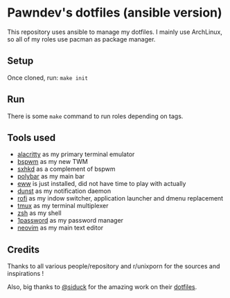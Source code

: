 # Pawndev's dotfiles (ansible version)

This repository uses ansible to manage my dotfiles.
I mainly use ArchLinux, so all of my roles use pacman as package manager.


## Setup
Once cloned, run: `make init`

## Run
There is some `make` command to run roles depending on tags.

## Tools used

- [alacritty](https://github.com/alacritty/alacritty) as my primary terminal emulator
- [bspwm](https://github.com/baskerville/sxhkd) as my new TWM
- [sxhkd](https://github.com/baskerville/sxhkd) as a complement of bspwm
- [polybar](https://github.com/polybar/polybar) as my main bar
- [eww](https://github.com/elkowar/eww) is just installed, did not have time to play with actually
- [dunst](https://github.com/dunst-project/dunst) as my notification daemon
- [rofi](https://github.com/davatorium/rofi) as my indow switcher, application launcher and dmenu replacement
- [tmux](https://github.com/tmux/tmux) as my terminal multiplexer
- [zsh](https://www.zsh.org/) as my shell
- [1password](https://1password.com/) as my password manager
- [neovim](https://github.com/neovim/neovim) as my main text editor

## Credits

Thanks to all various people/repository and r/unixporn for the sources and inspirations !

Also, big thanks to [@siduck](https://github.com/siduck/) for the amazing work on their [dotfiles](https://github.com/siduck/dotfiles). 
